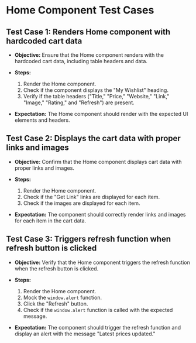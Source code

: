 # Home Component Test Cases

## Test Case 1: Renders Home component with hardcoded cart data

- **Objective:** Ensure that the Home component renders with the hardcoded cart data, including table headers and data.

- **Steps:**
  1. Render the Home component.
  2. Check if the component displays the "My Wishlist" heading.
  3. Verify if the table headers ("Title," "Price," "Website," "Link," "Image," "Rating," and "Refresh") are present.

- **Expectation:** The Home component should render with the expected UI elements and headers.

## Test Case 2: Displays the cart data with proper links and images

- **Objective:** Confirm that the Home component displays cart data with proper links and images.

- **Steps:**
  1. Render the Home component.
  2. Check if the "Get Link" links are displayed for each item.
  3. Check if the images are displayed for each item.

- **Expectation:** The component should correctly render links and images for each item in the cart data.

## Test Case 3: Triggers refresh function when refresh button is clicked

- **Objective:** Verify that the Home component triggers the refresh function when the refresh button is clicked.

- **Steps:**
  1. Render the Home component.
  2. Mock the `window.alert` function.
  3. Click the "Refresh" button.
  4. Check if the `window.alert` function is called with the expected message.

- **Expectation:** The component should trigger the refresh function and display an alert with the message "Latest prices updated."

